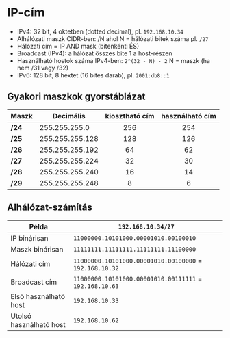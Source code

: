 # IP-cím

- IPv4: 32 bit, 4 oktetben (dotted decimal), pl. `192.168.10.34`
- Alhálózati maszk CIDR-ben: /N ahol N = hálózati bitek száma pl. `/27`
- Hálózati cím = IP AND mask (bitenkénti ÉS)
- Broadcast (IPv4): a hálózat összes bite 1 a host-részen
- Használható hostok száma IPv4-ben: `2^(32 - N) - 2` N = maszk (ha nem /31 vagy /32)
- IPv6: 128 bit, 8 hextet (16 bites darab), pl. `2001:db8::1`

## Gyakori maszkok gyorstáblázat
| Maszk   | Decimális       | kiosztható cím | használható cím |
| ------- | --------------- | :------------: | :-------------: |
| **/24** | 255.255.255.0   | 256            | 254             |
| **/25** | 255.255.255.128 | 128            | 126             |
| **/26** | 255.255.255.192 | 64             | 62              |
| **/27** | 255.255.255.224 | 32             | 30              |
| **/28** | 255.255.255.240 | 16             | 14              |
| **/29** | 255.255.255.248 | 8              | 6               |

## Alhálózat-számítás
| Példa                   | `192.168.10.34/27`                                      |
| ----------------------- | ------------------------------------------------------- |
| IP binárisan            | `11000000.10101000.00001010.00100010`                   |
| Maszk binárisan         | `11111111.11111111.11111111.11100000`                   |
| Hálózati cím            | `11000000.10101000.00001010.00100000` = `192.168.10.32` |
| Broadcast cím           | `11000000.10101000.00001010.00111111` = `192.168.10.63` |
| Első használható host   | `192.168.10.33`                                         |
| Utolsó használható host | `192.168.10.62`                                         |
